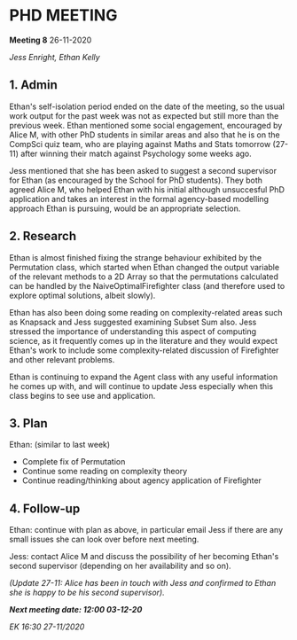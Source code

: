 # PHD MEETING

__Meeting 8__
26-11-2020

_Jess Enright,_
_Ethan Kelly_


## 1. Admin

Ethan's self-isolation period ended on the date of the meeting, so the usual work output for the past week was not as expected but still more than the previous week. Ethan mentioned some social engagement, encouraged by Alice M, with other PhD students in similar areas and also that he is on the CompSci quiz team, who are playing against Maths and Stats tomorrow (27-11) after winning their match against Psychology some weeks ago.

Jess mentioned that she has been asked to suggest a second supervisor for Ethan (as encouraged by the School for PhD students). They both agreed Alice M, who helped Ethan with his initial although unsuccesful PhD application and takes an interest in the formal agency-based modelling approach Ethan is pursuing, would be an appropriate selection.

## 2. Research

Ethan is almost finished fixing the strange behaviour exhibited by the Permutation class, which started when Ethan changed the output variable of the relevant methods to a 2D Array so that the permutations calculated can be handled by the NaiveOptimalFirefighter class (and therefore used to explore optimal solutions, albeit slowly).

Ethan has also been doing some reading on complexity-related areas such as Knapsack and Jess suggested examining Subset Sum also. Jess stressed the importance of understanding this aspect of computing science, as it frequently comes up in the literature and they would expect Ethan's work to include some complexity-related discussion of Firefighter and other relevant problems.

Ethan is continuing to expand the Agent class with any useful information he comes up with, and will continue to update Jess especially when this class begins to see use and application.

## 3. Plan
Ethan: (similar to last week)
* Complete fix of Permutation
* Continue some reading on complexity theory
* Continue reading/thinking about agency application of Firefighter

## 4. Follow-up

Ethan: continue with plan as above, in particular email Jess if there are any small issues she can look over before next meeting.

Jess: contact Alice M and discuss the possibility of her becoming Ethan's second supervisor (depending on her availability and so on).

_(Update 27-11: Alice has been in touch with Jess and confirmed to Ethan she is happy to be his second supervisor)._


**_Next meeting date: 12:00 03-12-20_**



_EK 16:30 27-11/2020_
